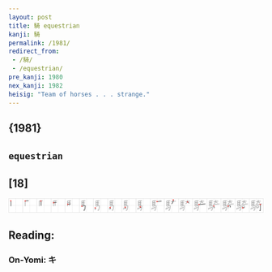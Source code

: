 ```yaml
---
layout: post
title: 騎 equestrian
kanji: 騎
permalink: /1981/
redirect_from:
 - /騎/
 - /equestrian/
pre_kanji: 1980
nex_kanji: 1982
heisig: "Team of horses . . . strange."
---
```


## {1981}

## `equestrian`

## [18]

<div class="stroke"><img src="../images/E9A88E.png" /></div>

## Reading:

### On-Yomi: キ
